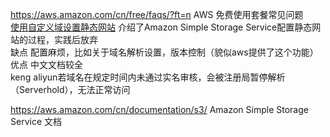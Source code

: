   
https://aws.amazon.com/cn/free/faqs/?ft=n AWS 免费使用套餐常见问题  
[使用自定义域设置静态网站](https://docs.aws.amazon.com/zh_cn/AmazonS3/latest/dev/website-hosting-custom-domain-walkthrough.html) 介绍了Amazon Simple Storage Service配置静态网站的过程，实践后放弃  
缺点 配置麻烦，比如关于域名解析设置，版本控制（貌似aws提供了这个功能）  
优点 中文文档较全  
keng aliyun若域名在规定时间内未通过实名审核，会被注册局暂停解析（Serverhold），无法正常访问  
  
https://aws.amazon.com/cn/documentation/s3/ Amazon Simple Storage Service 文档  
